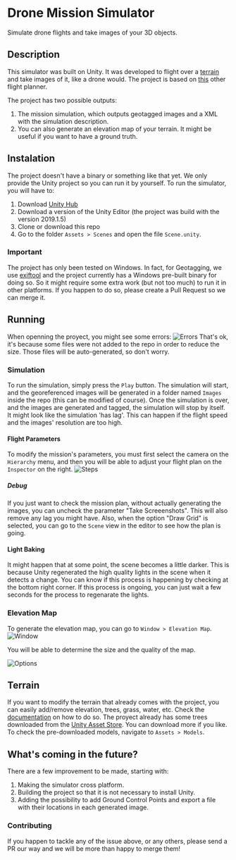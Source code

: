 # Drone Mission Simulator
Simulate drone flights and take images of your 3D objects.

## Description
This simulator was built on Unity. It was developed to flight over a [terrain](https://docs.unity3d.com/Manual//terrain-UsingTerrains.html) and take images of it, like a drone would. The project is based on [this](https://www.mapsmadeeasy.com/flight_planner) other flight planner. 

The project has two possible outputs:
1. The mission simulation, which outputs geotagged images and a XML with the simulation description.
2. You can also generate an elevation map of your terrain. It might be useful if you want to have a ground truth.

## Instalation
The project doesn't have a binary or something like that yet. We only provide the Unity project so you can run it by yourself. 
To run the simulator, you will have to:
1. Download [Unity Hub](https://store.unity.com/download?ref=personal)
2. Download a version of the Unity Editor (the project was build with the version 2019.1.5)
3. Clone or download this repo
4. Go to the folder `Assets > Scenes` and open the file `Scene.unity`.

### Important
The project has only been tested on Windows. In fact, for Geotagging, we use [exiftool](https://www.sno.phy.queensu.ca/~phil/exiftool/) and the project currently has a Windows pre-built binary for doing so. So it might require some extra work (but not too much) to run it in other platforms.
If you happen to do so, please create a Pull Request so we can merge it.

## Running
When openning the proyect, you might see some errors:
![Errors](https://user-images.githubusercontent.com/15222168/61068348-2e854b00-a3e0-11e9-935e-25b601edf45e.PNG)
That's ok, it's because some files were not added to the repo in order to reduce the size. Those files will be auto-generated, so don't worry.

### Simulation
To run the simulation, simply press the `Play` button. The simulation will start, and the georeferenced images will be generated in a folder named `Images` inside the repo (this can be modified of course). Once the simulation is over, and the images are generated and tagged, the simulation will stop by itself.
It might look like the simulation 'has lag'. This can happen if the flight speed and the images' resolution are too high. 

#### Flight Parameters
To modify the mission's parameters, you must first select the camera on the `Hierarchy` menu, and then you will be able to adjust your flight plan on the `Inspector` on the right.
![Steps](https://user-images.githubusercontent.com/15222168/61068352-30e7a500-a3e0-11e9-963f-241b11f5ab1f.PNG)

##### Debug
If you just want to check the mission plan, without actually generating the images, you can uncheck the parameter "Take Screeenshots". This will also remove any lag you might have.
Also, when the option "Draw Grid" is selected, you can go to the `Scene` view in the editor to see how the plan is going.

#### Light Baking
It might happen that at some point, the scene becomes a little darker. This is because Unity regenerated the high quality lights in the scene when it detects a change. You can know if this process is happening by checking at the bottom right corner.
If this process is ongoing, you can just wait a few seconds for the process to regenarate the lights.

### Elevation Map
To generate the elevation map, you can go to `Window > Elevation Map`.
![Window](https://user-images.githubusercontent.com/15222168/61068355-3349ff00-a3e0-11e9-8386-1ee891e5140a.PNG)

You will be able to determine the size and the quality of the map.

![Options](https://user-images.githubusercontent.com/15222168/61068359-37761c80-a3e0-11e9-975d-4c93ae77c7f3.PNG)

## Terrain
If you want to modify the terrain that already comes with the project, you can easily add/remove elevation, trees, grass, water, etc. Check the [documentation](https://docs.unity3d.com/Manual/script-Terrain.html) on how to do so.
The proyect already has some trees downloaded from the [Unity Asset Store](https://assetstore.unity.com/). You can download more if you like. To check the pre-downloaded models, navigate to `Assets > Models`.

## What's coming in the future?
There are a few improvement to be made, starting with:
1. Making the simulator cross platform.
2. Building the project so that it is not necessary to install Unity.
3. Adding the possibility to add Ground Control Points and export a file with their locations in each generated image. 

### Contributing 
If you happen to tackle any of the issue above, or any others, please send a PR our way and we will be more than happy to merge them!
